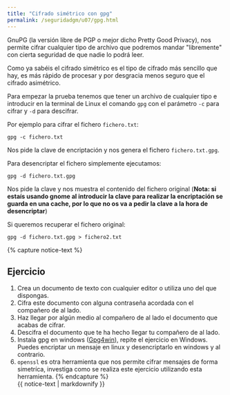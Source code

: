 ```yaml
---
title: "Cifrado simétrico con gpg"
permalink: /seguridadgm/u07/gpg.html
---
```


GnuPG (la versión libre de PGP o mejor dicho Pretty Good Privacy), nos permite cifrar cualquier tipo de archivo que podremos mandar "libremente" con cierta seguridad de que nadie lo podrá leer. 

Como ya sabéis el cifrado simétrico es el tipo de cifrado más sencillo que hay, es más rápido de procesar y por desgracia menos seguro que el cifrado asimétrico.

Para empezar la prueba tenemos que tener un archivo de cualquier tipo e introducir en la terminal de Linux el comando `gpg` con el parámetro `-c` para cifrar y `-d` para descifrar.

Por ejemplo para cifrar el fichero `fichero.txt`:

    gpg -c fichero.txt

Nos pide la clave de encriptación y nos genera el fichero `fichero.txt.gpg`.

Para desencriptar el fichero simplemente ejecutamos:

    gpg -d fichero.txt.gpg

Nos pide la clave y nos muestra el contenido del fichero original (**Nota: si estaís usando gnome al introducir la clave para realizar la encriptación se guarda en una cache, por lo que no os va a pedir la clave a la hora de desencriptar**)

Si queremos recuperar el fichero original:

    gpg -d fichero.txt.gpg > fichero2.txt

{% capture notice-text %}
## Ejercicio

1. Crea un documento de texto con cualquier editor o utiliza uno del que dispongas.
2. Cifra este documento con alguna contraseña acordada con el compañero de al lado.
3. Haz llegar por algún medio al compañero de al lado el documento que acabas de cifrar.
4. Descifra el documento que te ha hecho llegar tu compañero de al lado.
5. Instala gpg en windows ([Gpg4win](https://gnupg.org/download/)), repite el ejercicio en Windows. Puedes encriptar un mensaje en linux y desencriptarlo en windows y al contrario.
6. `openssl` es otra herramienta que nos permite cifrar mensajes de forma simetríca, investiga como se realiza este ejercicio utilizando esta herramienta.
{% endcapture %}<div class="notice--info">{{ notice-text | markdownify }}</div>
